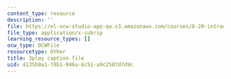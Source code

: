 ```yaml
---
content_type: resource
description: ''
file: https://ol-ocw-studio-app-qa.s3.amazonaws.com/courses/8-20-introduction-to-special-relativity-january-iap-2021/4135b9a178b1946a6c51a9c2587d7d9c_UxTIYMtNc4g.srt
file_type: application/x-subrip
learning_resource_types: []
ocw_type: OCWFile
resourcetype: Other
title: 3play caption file
uid: 4135b9a1-78b1-946a-6c51-a9c2587d7d9c
---
```

